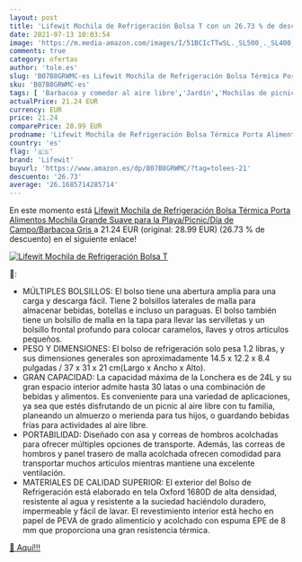 ```yaml
---
layout: post
title: 'Lifewit Mochila de Refrigeración Bolsa T con un 26.73 % de descuento'
date: 2021-07-13 10:03:54
image: 'https://m.media-amazon.com/images/I/51BCIcTTwSL._SL500_._SL400_.jpg'
comments: true
category: ofertas
author: 'tole.es'
slug: 'B07B8GRWMC-es Lifewit Mochila de Refrigeración Bolsa Térmica Porta...'
sku: 'B07B8GRWMC-es'
tags: [ 'Barbacoa y comedor al aire libre','Jardín','Mochilas de picnic para vajilla de exterior y picnic','Vajilla de exterior y picnic','lifewit','mochila', ]
actualPrice: 21.24 EUR
currency: EUR
price: 21.24
comparePrice: 28.99 EUR
prodname: 'Lifewit Mochila de Refrigeración Bolsa Térmica Porta Alimentos Mochila Grande Suave para la Playa/Picnic/Día de Campo/Barbacoa  Gris '
country: 'es'
flag: '🇪🇸'
brand: 'Lifewit'
buyurl: 'https://www.amazon.es/dp/B07B8GRWMC/?tag=tolees-21'
descuento: '26.73'
average: '26.1685714285714'
---
```


En este momento está [Lifewit Mochila de Refrigeración Bolsa Térmica Porta Alimentos Mochila Grande Suave para la Playa/Picnic/Día de Campo/Barbacoa  Gris ](https://www.amazon.es/dp/B07B8GRWMC/?tag=tolees-21) a 21.24 EUR (original: 28.99 EUR) (26.73 %  de descuento) en el siguiente enlace!

[![Lifewit Mochila de Refrigeración Bolsa T](https://m.media-amazon.com/images/I/51BCIcTTwSL._SL500_._SL400_.jpg)](https://www.amazon.es/dp/B07B8GRWMC/?tag=tolees-21)

🔎:

- MÚLTIPLES BOLSILLOS: El bolso tiene una abertura amplia para una carga y descarga fácil. Tiene 2 bolsillos laterales de malla para almacenar bebidas, botellas e incluso un paraguas. El bolso también tiene un bolsillo de malla en la tapa para llevar las servilletas y un bolsillo frontal profundo para colocar caramelos, llaves y otros artículos pequeños.
- PESO Y DIMENSIONES: El bolso de refrigeración solo pesa 1.2 libras, y sus dimensiones generales son aproximadamente 14.5 x 12.2 x 8.4 pulgadas / 37 x 31 x 21 cm(Largo x Ancho x Alto).
- GRAN CAPACIDAD: La capacidad máxima de la Lonchera es de 24L y su gran espacio interior admite hasta 30 latas o una combinación de bebidas y alimentos. Es conveniente para una variedad de aplicaciones, ya sea que estés disfrutando de un picnic al aire libre con tu familia, planeando un almuerzo o merienda para tus hijos, o guardando bebidas frías para actividades al aire libre.
- PORTABILIDAD: Diseñado con asa y correas de hombros acolchadas para ofrecer múltiples opciones de transporte. Además, las correas de hombros y panel trasero de malla acolchada ofrecen comodidad para transportar muchos artículos mientras mantiene una excelente ventilación.
- MATERIALES DE CALIDAD SUPERIOR: El exterior del Bolso de Refrigeración está elaborado en tela Oxford 1680D de alta densidad, resistente al agua y resistente a la suciedad haciéndolo duradero, impermeable y fácil de lavar. El revestimiento interior está hecho en papel de PEVA de grado alimenticio y acolchado con espuma EPE de 8 mm que proporciona una gran resistencia térmica.

[🛒 Aquí!!!](https://www.amazon.es/dp/B07B8GRWMC/?tag=tolees-21)
